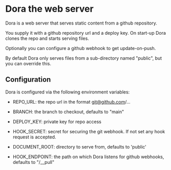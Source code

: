 # Dora the web server 

Dora is a web server that serves static content from a
github repository.

You supply it with a github repository url and a deploy key. On
start-up Dora clones the repo and starts serving files.

Optionally you can configure a github webhook to get 
update-on-push.

By default Dora only serves files from a sub-directory named
"public", but you can override this.

## Configuration

Dora is configured via the following environment variables:

 - REPO_URL: the repo url in the format git@github.com/...

 - BRANCH: the branch to checkout, defaults to "main"

 - DEPLOY_KEY: private key for repo access

 - HOOK_SECRET: secret for securing the git webhook. If not set any hook request is accepted.
   
 - DOCUMENT_ROOT: directory to serve from, defaults to 'public'

 - HOOK_ENDPOINT: the path on which Dora listens for github webhooks, defaults to "/__pull"
